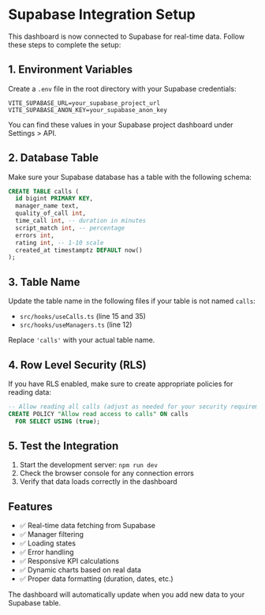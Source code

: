 # Supabase Integration Setup

This dashboard is now connected to Supabase for real-time data. Follow these steps to complete the setup:

## 1. Environment Variables

Create a `.env` file in the root directory with your Supabase credentials:

```env
VITE_SUPABASE_URL=your_supabase_project_url
VITE_SUPABASE_ANON_KEY=your_supabase_anon_key
```

You can find these values in your Supabase project dashboard under Settings > API.

## 2. Database Table

Make sure your Supabase database has a table with the following schema:

```sql
CREATE TABLE calls (
  id bigint PRIMARY KEY,
  manager_name text,
  quality_of_call int,
  time_call int, -- duration in minutes
  script_match int, -- percentage
  errors int,
  rating int, -- 1-10 scale
  created_at timestamptz DEFAULT now()
);
```

## 3. Table Name

Update the table name in the following files if your table is not named `calls`:

- `src/hooks/useCalls.ts` (line 15 and 35)
- `src/hooks/useManagers.ts` (line 12)

Replace `'calls'` with your actual table name.

## 4. Row Level Security (RLS)

If you have RLS enabled, make sure to create appropriate policies for reading data:

```sql
-- Allow reading all calls (adjust as needed for your security requirements)
CREATE POLICY "Allow read access to calls" ON calls
  FOR SELECT USING (true);
```

## 5. Test the Integration

1. Start the development server: `npm run dev`
2. Check the browser console for any connection errors
3. Verify that data loads correctly in the dashboard

## Features

- ✅ Real-time data fetching from Supabase
- ✅ Manager filtering
- ✅ Loading states
- ✅ Error handling
- ✅ Responsive KPI calculations
- ✅ Dynamic charts based on real data
- ✅ Proper data formatting (duration, dates, etc.)

The dashboard will automatically update when you add new data to your Supabase table.
